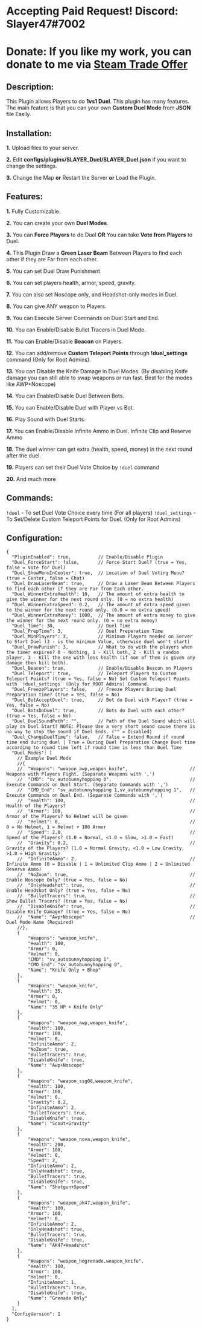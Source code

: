 # Accepting Paid Request! Discord: Slayer47#7002
# Donate: If you like my work, you can donate to me via [Steam Trade Offer](https://bit.ly/3qDpgPd)

## Description:
This Plugin allows Players to do **1vs1 Duel**. This plugin has many features. The main feature is that you can your own **Custom Duel Mode** from **JSON** file Easily.

## Installation:
**1.** Upload files to your server.

**2.** Edit **configs/plugins/SLAYER_Duel/SLAYER_Duel.json** if you want to change the settings.

**3.** Change the Map **or** Restart the Server **or** Load the Plugin.

## Features:
**1.** Fully Customizable.

**2.** You can create your own **Duel Modes**.

**3.** You can **Force Players** to do Duel **OR** You can take **Vote from Players** to Duel.

**4.** This Plugin Draw a **Green Laser Beam** Between Players to find each other if they are Far from each other.

**5.** You can set Duel Draw Punishment

**6.** You can set players health, armor, speed, gravity.

**7.** You can also set Noscope only, and Headshot-only modes in Duel.

**8.** You can give ANY weapon to Players.

**9.** You can Execute Server Commands on Duel Start and End.

**10.** You can Enable/Disable Bullet Tracers in Duel Mode.

**11.** You can Enable/Disable **Beacon** on Players.

**12.** You can add/remove **Custom Teleport Points** through **!duel_settings** command (Only for Root Admins).

**13.** You can Disable the Knife Damage in Duel Modes. (By disabling Knife damage you can still able to swap weapons or run fast. Best for the modes like AWP+Noscope)

**14.** You can Enable/Disable Duel Between Bots.

**15.** You can Enable/Disable Duel with Player vs Bot.

**16.** Play Sound with Duel Starts.

**17.** You can Enable/Disable Infinite Ammo in Duel. Infinite Clip and Reserve Ammo

**18.** The duel winner can get extra (health, speed, money) in the next round after the duel.

**19.** Players can set their Duel Vote Choice by `!duel` command

**20.** And much more


## Commands:
`!duel` - To set Duel Vote Choice every time (For all players)
`!duel_settings` - To Set/Delete Custom Teleport Points for Duel. (Only for Root Admins)


## Configuration:
```
{
  "PluginEnabled": true,          // Enable/Disable Plugin
  "Duel_ForceStart": false,       // Force Start Duel? (true = Yes, false = Vote for Duel)
  "Duel_ShowMenuInCenter": true,  // Location of Duel Voting Menu? (true = Center, false = Chat)
  "Duel_DrawLaserBeam": true,     // Draw a Laser Beam Between Players to find each other if they are Far from Each other. 
  "Duel_WinnerExtraHealth": 10,	  // The amount of extra health to give the winner for the next round only. (0 = no extra health)
  "Duel_WinnerExtraSpeed": 0.2,	  // The amount of extra speed given to the winner for the next round only. (0.0 = no extra speed)
  "Duel_WinnerExtraMoney": 1000,  // The amount of extra money to give the winner for the next round only. (0 = no extra money)
  "Duel_Time": 30,                // Duel Time
  "Duel_PrepTime": 3,             // Duel Preperation Time
  "Duel_MinPlayers": 3,           // Minimum Players needed on Server to Start Duel (3 - is the minimum Value, otherwise duel won't start)
  "Duel_DrawPunish": 3,           // What to do with the players when the timer expires? 0 - Nothing, 1 - Kill both, 2 - Kill a random player, 3 - Kill the one with less health (if non of them is given any damage then kill both).
  "Duel_Beacon": true,            // Enable/Disable Beacon on Players
  "Duel_Teleport": true,          // Teleport Players to Custom Teleport Points? (true = Yes, false = No) Set Custom Teleport Points with `!duel_settings` (Only for ROOT Admins) Command. 
  "Duel_FreezePlayers": false,    // Freeze Players During Duel Preparation time? (true = Yes, false = No)
  "Duel_BotAcceptDuel": true,     // Bot do Duel with Player? (true = Yes, false = No)
  "Duel_BotsDoDuel": true,        // Bots do Duel with each other? (true = Yes, false = No)
  "Duel_DuelSoundPath": "",       // Path of the Duel Sound which will play on Duel Start? NOTE: Please Use a very short sound cause there is no way to stop the sound if Duel Ends. ("" = Disabled)
  "Duel_ChangeDuelTime": false,   // False = Extend Round if round time end during duel | True = During Duel Preparation Change Duel time according to round time left if round time is less than Duel Time
  "Duel_Modes": [
    // Example Duel Mode
    //{
    //  "Weapons": "weapon_awp,weapon_knife",                       // Weapons with Players Fight. (Separate Weapons with ',')
    //  "CMD": "sv_autobunnyhopping 0",                             // Execute Commands on Duel Start. (Separate Commands with ',')
    //  "CMD_End": "sv_autobunnyhopping 1,sv_autobunnyhopping 1",   // Execute Commands on Duel End. (Separate Commands with ',')
    //  "Health": 100,                                              // Health of the Players?
    //  "Armor": 100,                                               // Armor of the Players? No Helmet will be given
    //  "Helmet": 0,                                                // 0 = No Helmet, 1 = Helmet + 100 Armor
    //  "Speed": 2.0,                                               // Speed of the Players? (1.0 = Normal, <1.0 = Slow, >1.0 = Fast)
    //  "Gravity": 0.2,                                             // Gravity of the Players? (1.0 = Normal Gravity, <1.0 = Low Gravity, >1.0 = High Gravity)
    //	"InfiniteAmmo": 2,											// Infinite Ammo (0 = Disable | 1 = Unlimited Clip Ammo | 2 = Unlimited Reserve Ammo)
	//  "NoZoom": true,                                             // Enable Noscope Only? (true = Yes, false = No)
    //  "OnlyHeadshot": true,                                       // Enable Headshot Only? (true = Yes, false = No)
    //  "BulletTracers": true,                                      // Show Bullet Tracers? (true = Yes, false = No)
    //  "DisableKnife": true,                                       // Disable Knife Damage? (true = Yes, false = No)
    //  "Name": "Awp+Noscope"                                       // Duel Mode Name (Required)
    //},
	{
		"Weapons": "weapon_knife",
		"Health": 100,
		"Armor": 0,
		"Helmet": 0,
		"CMD": "sv_autobunnyhopping 1",
		"CMD_End": "sv_autobunnyhopping 0",
		"Name": "Knife Only + Bhop"
    },
	{
		"Weapons": "weapon_knife",
		"Health": 35,
		"Armor": 0,
		"Helmet": 0,
		"Name": "35 HP + Knife Only"
    },
    {
		"Weapons": "weapon_awp,weapon_knife",
		"Health": 100,
		"Armor": 100,
		"Helmet": 0,
		"InfiniteAmmo": 2,
		"NoZoom": true,
		"BulletTracers": true,
		"DisableKnife": true,
		"Name": "Awp+Noscope"
    },
    {
		"Weapons": "weapon_ssg08,weapon_knife",
		"Health": 100,
		"Armor": 100,
		"Helmet": 0,
		"Gravity": 0.2,
		"InfiniteAmmo": 2,
		"BulletTracers": true,
		"DisableKnife": true,
		"Name": "Scout+Gravity"
    },
    {
		"Weapons": "weapon_nova,weapon_knife",
		"Health": 200,
		"Armor": 100,
		"Helmet": 0,
		"Speed": 2,
		"InfiniteAmmo": 2,
		"OnlyHeadshot": true,
		"BulletTracers": true,
		"DisableKnife": true,
		"Name": "Shotgun+Speed"
    },
    {
		"Weapons": "weapon_ak47,weapon_knife",
		"Health": 100,
		"Armor": 100,
		"Helmet": 0,
		"InfiniteAmmo": 2,
		"OnlyHeadshot": true,
		"BulletTracers": true,
		"DisableKnife": true,
		"Name": "AK47+Headshot"
    },
    {
		"Weapons": "weapon_hegrenade,weapon_knife",
		"Health": 100,
		"Armor": 100,
		"Helmet": 0,
		"InfiniteAmmo": 1,
		"BulletTracers": true,
		"DisableKnife": true,
		"Name": "Grenade Only"
    }
  ],
  "ConfigVersion": 1
}
```

